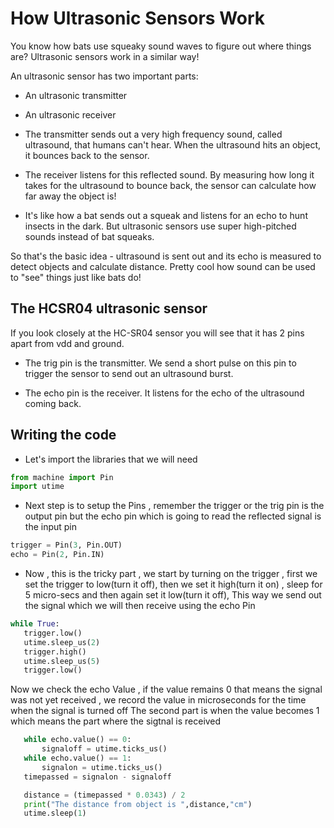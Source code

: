 # How Ultrasonic Sensors Work
You know how bats use squeaky sound waves to figure out where things are? Ultrasonic sensors work in a similar way!

An ultrasonic sensor has two important parts:

* An ultrasonic transmitter
* An ultrasonic receiver
* The transmitter sends out a very high frequency sound, called ultrasound, that humans can't hear. When the ultrasound hits an object, it bounces back to the sensor.

* The receiver listens for this reflected sound. By measuring how long it takes for the ultrasound to bounce back, the sensor can calculate how far away the object is!

* It's like how a bat sends out a squeak and listens for an echo to hunt insects in the dark. But ultrasonic sensors use super high-pitched sounds instead of bat squeaks.

So that's the basic idea - ultrasound is sent out and its echo is measured to detect objects and calculate distance. Pretty cool how sound can be used to "see" things just like bats do!

## The HCSR04 ultrasonic sensor 

If you look closely at the HC-SR04 sensor you will see that it has 2 pins apart from vdd and ground.

* The trig pin is the transmitter. We send a short pulse on this pin to trigger the sensor to send out an ultrasound burst.

* The echo pin is the receiver. It listens for the echo of the ultrasound coming back.

## Writing the code 

* Let's import the libraries that we will need
```py
from machine import Pin
import utime
```

* Next step is to setup the Pins , remember the trigger or the trig pin is the output pin but the echo pin which is going to read the reflected signal is the input pin 
```py
trigger = Pin(3, Pin.OUT)
echo = Pin(2, Pin.IN)
```
* Now , this is the tricky part , we start by turning on the trigger , first we set the trigger to low(turn it off), then we set it high(turn it on) , sleep for 5 micro-secs and then again set it low(turn it off), This way we send out the signal which we will then receive using the echo Pin
```py
while True:
   trigger.low()
   utime.sleep_us(2)
   trigger.high()
   utime.sleep_us(5)
   trigger.low()
```
Now we check the echo Value , if the value remains 0 that means the signal was not yet received , we record the value in microseconds for the time when the signal is turned off 
The second part is when the value becomes 1 which means the part where the sigtnal is received 
```py
   while echo.value() == 0:
       signaloff = utime.ticks_us()
   while echo.value() == 1:
       signalon = utime.ticks_us()
   timepassed = signalon - signaloff
```
```py
   distance = (timepassed * 0.0343) / 2
   print("The distance from object is ",distance,"cm")
   utime.sleep(1)

```